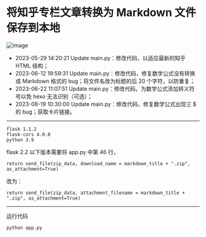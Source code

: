 # 将知乎专栏文章转换为 Markdown 文件保存到本地

![image](https://github.com/chenluda/zhihu-download/assets/45784833/60e0d85b-8f48-493f-ac1f-e87e2f0738a2)

* 2023-05-29 14:20:21 Update main.py：修改代码，以适应最新的知乎 HTML 结构；
* 2023-06-12 19:59:31 Update main.py：修改代码，修复数学公式没有转换成 Markdown 格式的 bug；将文件名改为标题的后 20 个字符，以防重复；
* 2023-06-22 11:07:51 Update main.py：修改代码，为数学公式添加转义符号以免 hexo 无法识别（可选）；
* 2023-08-19 10:30:00 Update main.py：修改代码，修复数学公式出现三 $ 的 bug；获取卡片链接。

---
```
flask 1.1.2
flask-cors 4.0.0
python 3.9
```

flask 2.2 以下版本需要将 app.py 中第 46 行，

```
return send_file(zip_data, download_name = markdown_title + ".zip", as_attachment=True)
```

改为：

```
return send_file(zip_data, attachment_filename = markdown_title + ".zip", as_attachment=True)
```

---

运行代码
```
python app.py
```


